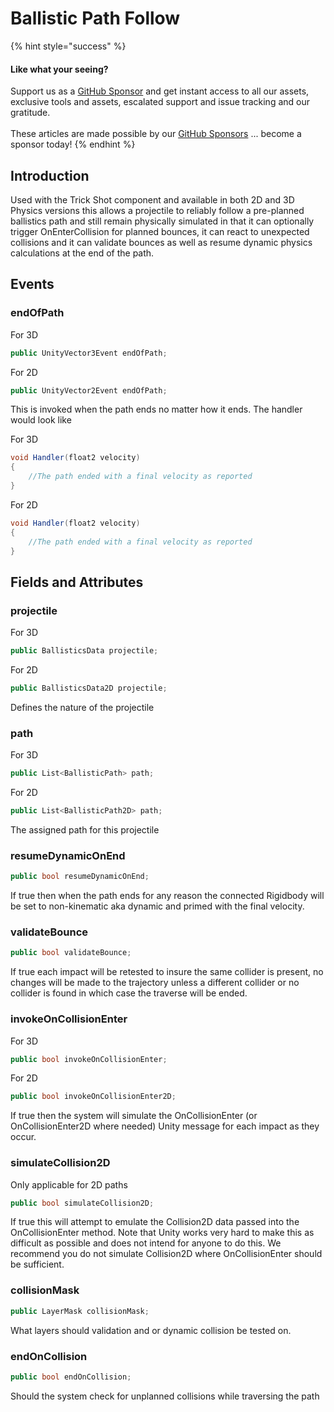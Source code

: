 # Ballistic Path Follow

{% hint style="success" %}
#### Like what your seeing?

Support us as a [GitHub Sponsor](../../../where-to-buy/become-a-sponsor.md) and get instant access to all our assets, exclusive tools and assets, escalated support and issue tracking and our gratitude.\
\
These articles are made possible by our [GitHub Sponsors](../../../where-to-buy/become-a-sponsor.md) ... become a sponsor today!
{% endhint %}

## Introduction

Used with the Trick Shot component and available in both 2D and 3D Physics versions this allows a projectile to reliably follow a pre-planned ballistics path and still remain physically simulated in that it can optionally trigger OnEnterCollision for planned bounces, it can react to unexpected collisions and it can validate bounces as well as resume dynamic physics calculations at the end of the path.

## Events

### endOfPath

For 3D

```csharp
public UnityVector3Event endOfPath;
```

For 2D

```csharp
public UnityVector2Event endOfPath;
```

This is invoked when the path ends no matter how it ends. The handler would look like

For 3D

```csharp
void Handler(float2 velocity)
{
    //The path ended with a final velocity as reported
}
```

For 2D

```csharp
void Handler(float2 velocity)
{
    //The path ended with a final velocity as reported
}
```

## Fields and Attributes

### projectile

For 3D

```csharp
public BallisticsData projectile;
```

For 2D

```csharp
public BallisticsData2D projectile;
```

Defines the nature of the projectile

### path

For 3D

```csharp
public List<BallisticPath> path;
```

For 2D

```csharp
public List<BallisticPath2D> path;
```

The assigned path for this projectile

### resumeDynamicOnEnd

```csharp
public bool resumeDynamicOnEnd;
```

If true then when the path ends for any reason the connected Rigidbody will be set to non-kinematic aka dynamic and primed with the final velocity.

### validateBounce

```csharp
public bool validateBounce;
```

If true each impact will be retested to insure the same collider is present, no changes will be made to the trajectory unless a different collider or no collider is found in which case the traverse will be ended.

### invokeOnCollisionEnter

For 3D

```csharp
public bool invokeOnCollisionEnter;
```

For 2D

```csharp
public bool invokeOnCollisionEnter2D;
```

If true then the system will simulate the OnCollisionEnter (or OnCollisionEnter2D where needed) Unity message for each impact as they occur.

### simulateCollision2D

Only applicable for 2D paths

```csharp
public bool simulateCollision2D;
```

If true this will attempt to emulate the Collision2D data passed into the OnCollisionEnter method. Note that Unity works very hard to make this as difficult as possible and does not intend for anyone to do this. We recommend you do not simulate Collision2D where OnCollisionEnter should be sufficient.

### collisionMask

```csharp
public LayerMask collisionMask;
```

What layers should validation and or dynamic collision be tested on.

### endOnCollision

```csharp
public bool endOnCollision;
```

Should the system check for unplanned collisions while traversing the path
